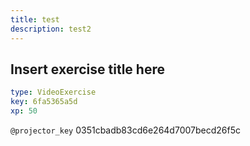 ```yaml
---
title: test
description: test2
---
```


## Insert exercise title here

```yaml
type: VideoExercise
key: 6fa5365a5d
xp: 50
```

`@projector_key`
0351cbadb83cd6e264d7007becd26f5c
